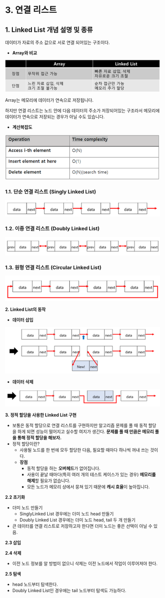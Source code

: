 # 3. 연결 리스트

## 1. Linked List 개념 설명 및 종류

데이터가 자료의 주소 값으로 서로 연결 되어있는 구조이다.

- **Array와 비교**

![Untitled](3%20%E1%84%8B%E1%85%A7%E1%86%AB%E1%84%80%E1%85%A7%E1%86%AF%20%E1%84%85%E1%85%B5%E1%84%89%E1%85%B3%E1%84%90%E1%85%B3%20c3fefefbc4144499bdde73692a75fefe/Untitled.png)

Array는 메모리에 데이터가 연속으로 저장됩니다.

하지만 연결 리스트는 노드 안에 다음 데이터의 주소가 저장되어있는 구조라서 메모리에 데이터가 연속으로 저장되는 경우가 아닐 수도 있습니다.

- **계산복잡도**

![Untitled](3%20%E1%84%8B%E1%85%A7%E1%86%AB%E1%84%80%E1%85%A7%E1%86%AF%20%E1%84%85%E1%85%B5%E1%84%89%E1%85%B3%E1%84%90%E1%85%B3%20c3fefefbc4144499bdde73692a75fefe/Untitled%201.png)

### 1.1. 단순 연결 리스트 (Singly Linked List)

![Untitled](3%20%E1%84%8B%E1%85%A7%E1%86%AB%E1%84%80%E1%85%A7%E1%86%AF%20%E1%84%85%E1%85%B5%E1%84%89%E1%85%B3%E1%84%90%E1%85%B3%20c3fefefbc4144499bdde73692a75fefe/Untitled%202.png)

### 1.**2. 이중 연결 리스트 (Doubly Linked List)**

![Untitled](3%20%E1%84%8B%E1%85%A7%E1%86%AB%E1%84%80%E1%85%A7%E1%86%AF%20%E1%84%85%E1%85%B5%E1%84%89%E1%85%B3%E1%84%90%E1%85%B3%20c3fefefbc4144499bdde73692a75fefe/Untitled%203.png)

### 1.**3. 원형 연결 리스트 (Circular Linked List)**

![Untitled](3%20%E1%84%8B%E1%85%A7%E1%86%AB%E1%84%80%E1%85%A7%E1%86%AF%20%E1%84%85%E1%85%B5%E1%84%89%E1%85%B3%E1%84%90%E1%85%B3%20c3fefefbc4144499bdde73692a75fefe/Untitled%204.png)

**2. Linked List의 동작**

- **데이터 삽입**

![Untitled](3%20%E1%84%8B%E1%85%A7%E1%86%AB%E1%84%80%E1%85%A7%E1%86%AF%20%E1%84%85%E1%85%B5%E1%84%89%E1%85%B3%E1%84%90%E1%85%B3%20c3fefefbc4144499bdde73692a75fefe/Untitled%205.png)

- **데이터 삭제**

![Untitled](3%20%E1%84%8B%E1%85%A7%E1%86%AB%E1%84%80%E1%85%A7%E1%86%AF%20%E1%84%85%E1%85%B5%E1%84%89%E1%85%B3%E1%84%90%E1%85%B3%20c3fefefbc4144499bdde73692a75fefe/Untitled%206.png)

**3. 정적 할당을 사용한 Linked List 구현**

- 보통은 동적 할당으로 연결 리스트를 구현하지만 알고리즘 문제를 풀 때 동적 할당을 하게 되면 성능이 떨어지고 실수할 여지가 생긴다. **문제를 풀 때 만큼은 메모리 풀을 통해 정적 할당을 해보자.**
- 정적 할당이란?
    - 사용될 노드를 한 번에 모두 할당한 다음, 필요할 때마다 하나씩 꺼내 쓰는 것이다.
    - **장점**
        - 동적 할당을 하는 **오버헤드**가 없어집니다.
        - 사용이 끝날 때마다(특히 여러 개의 테스트 케이스가 있는 경우) **메모리를 해제**할 필요가 없습니다.
        - 모든 노드가 메모리 상에서 뭉쳐 있기 때문에 **캐시 효율**이 높아집니다.

**2.2 초기화**

- 더미 노드 만들기
    - SinglyLinked List 경우에는 더미 노드 head 만들기
    - Doubly Linked List 경우에는 더미 노드 head, tail 두 개 만들기
- 큰 데이터를 연결 리스트로 저장하고자 한다면 더미 노드는 좋은 선택이 아닐 수 있음.

**2.3 삽입**

**2.4 삭제**

- 이전 노드 정보를 알 방법이 없으니 삭제는 이전 노드에서 작업이 이루어져야 한다.

**2.5 탐색**

- head 노드부터 탐색한다.
- Doubly Linked List인 경우에는 tail 노드부터 탐색도 가능하다.